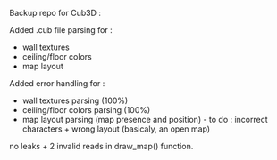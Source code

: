 Backup repo for Cub3D :

Added .cub file parsing for :
  - wall textures
  - ceiling/floor colors
  - map layout

Added error handling for :
  - wall textures parsing (100%)
  - ceiling/floor colors parsing (100%)
  - map layout parsing (map presence and position) - to do : incorrect characters + wrong layout (basicaly, an open map)

no leaks + 2 invalid reads in draw_map() function.
